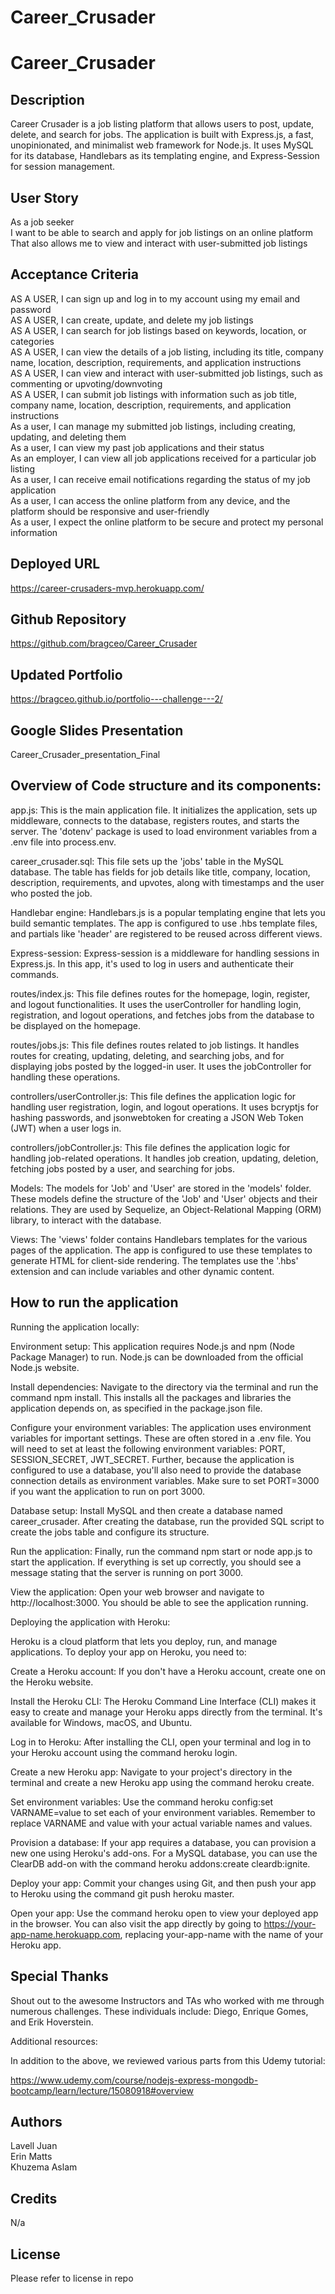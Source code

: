# Career_Crusader

# Career_Crusader

## Description 

Career Crusader is a job listing platform that allows users to post, update, delete, and search for jobs. The application is built with Express.js, a fast, unopinionated, and minimalist web framework for Node.js. It uses MySQL for its database, Handlebars as its templating engine, and Express-Session for session management. 

## User Story

As a job seeker <br>
I want to be able to search and apply for job listings on an online platform <br>
That also allows me to view and interact with user-submitted job listings <br>

## Acceptance Criteria

AS A USER, I can sign up and log in to my account using my email and password <br>
AS A USER, I can create, update, and delete my job listings <br>
AS A USER, I can search for job listings based on keywords, location, or categories <br>
AS A USER, I can view the details of a job listing, including its title, company name, location, description, requirements, and application instructions <br>
AS A USER, I can view and interact with user-submitted job listings, such as commenting or upvoting/downvoting <br>
AS A USER, I can submit job listings with information such as job title, company name, location, description, requirements, and application instructions <br>
As a user, I can manage my submitted job listings, including creating, updating, and deleting them <br>
As a user, I can view my past job applications and their status <br>
As an employer, I can view all job applications received for a particular job listing <br>
As a user, I can receive email notifications regarding the status of my job application <br>
As a user, I can access the online platform from any device, and the platform should be responsive and user-friendly <br>
As a user, I expect the online platform to be secure and protect my personal information <br>


## Deployed URL

https://career-crusaders-mvp.herokuapp.com/


## Github Repository

https://github.com/bragceo/Career_Crusader


## Updated Portfolio 

https://bragceo.github.io/portfolio---challenge---2/


## Google Slides Presentation

Career_Crusader_presentation_Final


## Overview of Code structure and its components:


app.js: This is the main application file. It initializes the application, sets up middleware, connects to the database, registers routes, and starts the server. The 'dotenv' package is used to load environment variables from a .env file into process.env.

career_crusader.sql: This file sets up the 'jobs' table in the MySQL database. The table has fields for job details like title, company, location, description, requirements, and upvotes, along with timestamps and the user who posted the job.

Handlebar engine: Handlebars.js is a popular templating engine that lets you build semantic templates. The app is configured to use .hbs template files, and partials like 'header' are registered to be reused across different views.

Express-session: Express-session is a middleware for handling sessions in Express.js. In this app, it's used to log in users and authenticate their commands.

routes/index.js: This file defines routes for the homepage, login, register, and logout functionalities. It uses the userController for handling login, registration, and logout operations, and fetches jobs from the database to be displayed on the homepage.

routes/jobs.js: This file defines routes related to job listings. It handles routes for creating, updating, deleting, and searching jobs, and for displaying jobs posted by the logged-in user. It uses the jobController for handling these operations.

controllers/userController.js: This file defines the application logic for handling user registration, login, and logout operations. It uses bcryptjs for hashing passwords, and jsonwebtoken for creating a JSON Web Token (JWT) when a user logs in.

controllers/jobController.js: This file defines the application logic for handling job-related operations. It handles job creation, updating, deletion, fetching jobs posted by a user, and searching for jobs.

Models: The models for 'Job' and 'User' are stored in the 'models' folder. These models define the structure of the 'Job' and 'User' objects and their relations. They are used by Sequelize, an Object-Relational Mapping (ORM) library, to interact with the database.

Views: The 'views' folder contains Handlebars templates for the various pages of the application. The app is configured to use these templates to generate HTML for client-side rendering. The templates use the '.hbs' extension and can include variables and other dynamic content.
 


## How to run the application
 
Running the application locally:

Environment setup: This application requires Node.js and npm (Node Package Manager) to run. Node.js can be downloaded from the official Node.js website.

Install dependencies: Navigate to the directory via the terminal and run the command npm install. This installs all the packages and libraries the application depends on, as specified in the package.json file.

Configure your environment variables: The application uses environment variables for important settings. These are often stored in a .env file. You will need to set at least the following environment variables: PORT, SESSION_SECRET, JWT_SECRET. Further, because the application is configured to use a database, you'll also need to provide the database connection details as environment variables. Make sure to set PORT=3000 if you want the application to run on port 3000.

Database setup: Install MySQL and then create a database named career_crusader. After creating the database, run the provided SQL script to create the jobs table and configure its structure.

Run the application: Finally, run the command npm start or node app.js to start the application. If everything is set up correctly, you should see a message stating that the server is running on port 3000.

View the application: Open your web browser and navigate to http://localhost:3000. You should be able to see the application running.

Deploying the application with Heroku:

Heroku is a cloud platform that lets you deploy, run, and manage applications. To deploy your app on Heroku, you need to:

Create a Heroku account: If you don't have a Heroku account, create one on the Heroku website.

Install the Heroku CLI: The Heroku Command Line Interface (CLI) makes it easy to create and manage your Heroku apps directly from the terminal. It's available for Windows, macOS, and Ubuntu.

Log in to Heroku: After installing the CLI, open your terminal and log in to your Heroku account using the command heroku login.

Create a new Heroku app: Navigate to your project's directory in the terminal and create a new Heroku app using the command heroku create.

Set environment variables: Use the command heroku config:set VARNAME=value to set each of your environment variables. Remember to replace VARNAME and value with your actual variable names and values.

Provision a database: If your app requires a database, you can provision a new one using Heroku's add-ons. For a MySQL database, you can use the ClearDB add-on with the command heroku addons:create cleardb:ignite.

Deploy your app: Commit your changes using Git, and then push your app to Heroku using the command git push heroku master.

Open your app: Use the command heroku open to view your deployed app in the browser. You can also visit the app directly by going to https://your-app-name.herokuapp.com, replacing your-app-name with the name of your Heroku app.



## Special Thanks 

Shout out to the awesome Instructors and TAs who worked with me through numerous challenges. These individuals include: Diego, Enrique Gomes, and Erik Hoverstein. 

Additional resources:

In addition to the above, we reviewed various parts from this Udemy tutorial: 

https://www.udemy.com/course/nodejs-express-mongodb-bootcamp/learn/lecture/15080918#overview




## Authors 

Lavell Juan <br>
Erin Matts <br>
Khuzema Aslam <br>




## Credits 

N/a

## License 

Please refer to license in repo 
